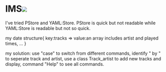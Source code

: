 # IMS<a href="https://codeclimate.com/github/FrankYan93/pa-ims"><img src="https://codeclimate.com/github/FrankYan93/pa-ims/badges/gpa.svg" /></a>
I've tried PStore and YAML:Store.
PStore is quick but not readable while YAML:Store is readable but not so quick.

my date structure{
  key:tracks => value:an array includes artist and played times,
  ...
}

my solution: 
  use "case" to switch from different commands, 
  identify " by " to seperate track and artist, 
  use a class Track_artist to add new tracks and display, 
  command "Help" to see all commands.
